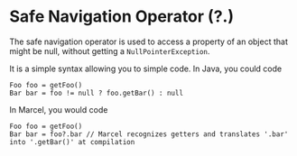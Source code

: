# Safe Navigation Operator (?.)

The safe navigation operator is used to access a property of an object that might be null, without getting a `NullPointerException`.

It is a simple syntax allowing you to simple code. In Java, you could code

```marcel
Foo foo = getFoo()
Bar bar = foo != null ? foo.getBar() : null
```

In Marcel, you would code

```marcel
Foo foo = getFoo()
Bar bar = foo?.bar // Marcel recognizes getters and translates '.bar' into '.getBar()' at compilation
```